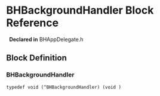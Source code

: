 # BHBackgroundHandler Block Reference

&nbsp;&nbsp;**Declared in** BHAppDelegate.h  

<a title="Block Definition" name="instance_methods"></a>
## Block Definition
### BHBackgroundHandler

<code>typedef void (^BHBackgroundHandler) (void )</code>

